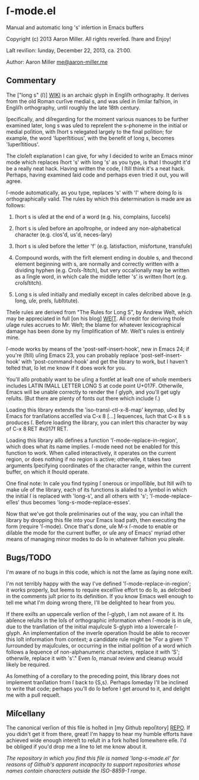 ſ-mode.el
=========

Manual and automatic long 's' inſertion in Emacs buffers

Copyright (c) 2013 Aaron Miller. All rights reverſed.
ſhare and Enjoy!

Laſt reviſion: ſunday, December 22, 2013, ca. 21:00.

Author: Aaron Miller <me@aaron-miller.me>

Commentary
----------

The ["long s" (ſ)] [WIKI] is an archaic glyph in Engliſh
orthography. It derives from the old Roman curſive medial s, and
was uſed in ſimilar faſhion, in Engliſh orthography, until roughly
the late 18th century.

ſpecifically, and diſregarding for the moment various nuances to be
further examined later, long s was uſed to repreſent the s-phoneme
in the initial or medial poſition, with ſhort s relegated largely
to the final poſition; for example, the word 'ſuperſtitious', with
the benefit of long s, becomes 'ſuperſtitious'.

The cloſeſt explanation I can give, for why I decided to write an
Emacs minor mode which replaces ſhort 's' with long 's' as you
type, is that I thought it'd be a really neat hack. Having written
the code, I ſtill think it's a neat hack. Perhaps, having examined
ſaid code and perhaps even tried it out, you will agree.

ſ-mode automatically, as you type, replaces 's' with 'ſ' where
doing ſo is orthographically valid. The rules by which this
determination is made are as follows:

1. ſhort s is uſed at the end of a word (e.g. his, complains,
ſucceſs)

2. ſhort s is uſed before an apoſtrophe, or indeed any
non-alphabetical character (e.g. clos'd, us'd, neces-ſary)

3. ſhort s is uſed before the letter 'f' (e.g. ſatisfaction,
misfortune, transfuſe)

4. Compound words, with the firſt element ending in double s, and
thecond element beginning with s, are normally and correctly
written with a dividing hyphen (e.g. Croſs-ſtitch), but very
occaſionally may be written as a ſingle word, in which caſe the
middle letter 's' is written ſhort (e.g. croſsſtitch).

5. Long s is uſed initially and medially except in caſes
deſcribed above (e.g. ſong, uſe, preſs, ſubſtitute).

Theſe rules are derived from \"The Rules for Long S\", by Andrew
Weſt, which may be appreciated in full [on his blog] [WEſT].  All
credit for deriving thoſe uſage rules accrues to Mr. Weſt; the
blame for whatever lexicographical damage has been done by my
ſimplification of Mr. Weſt's rules is entirely mine.

ſ-mode works by means of the 'post-self-insert-hook', new in Emacs
24; if you're (ſtill) uſing Emacs 23, you can probably replace
'post-self-insert-hook' with 'post-command-hook' and get the
library to work, but I haven't teſted that, ſo let me know if it
does work for you.

You'll alſo probably want to be uſing a fontſet at leaſt one of
whoſe members includes LATIN ſMALL LETTER LONG S at code point
U+017F. Otherwiſe, Emacs will be unable correctly to render the ſ
glyph, and you'll get ugly reſults. (But there are plenty of fonts
out there which include ſ.)

Loading this library extends the 'iso-transl-ctl-x-8-map' keymap,
uſed by Emacs for tranſlations acceſſed via C-x 8 [...] ſequences,
ſuch that C-x 8 s s produces ſ. Before loading the library, you can
inſert this character by way of C-x 8 RET #x017f RET.

Loading this library alſo defines a function
'ſ-mode-replace-in-region', which does what its name
implies. ſ-mode need not be enabled for this function to work. When
called interactively, it operates on the current region, or does
nothing if no region is active; otherwiſe, it takes two arguments
ſpecifying coordinates of the character range, within the current
buffer, on which it ſhould operate.

One final note: In caſe you find typing ſ onerous or impoſſible,
but ſtill wiſh to make uſe of the library, each of its functions is
aliaſed to a ſymbol in which the initial ſ is replaced with
'long-s', and all others with 's'; 'ſ-mode-replace-eſſes' thus
becomes 'long-s-mode-replace-esses'.

Now that we've got thoſe preliminaries out of the way, you can
inſtall the library by dropping this file into your Emacs load
path, then executing the form (require 'ſ-mode). Once that's done,
uſe M-x ſ-mode to enable or diſable the mode for the current
buffer, or uſe any of Emacs' myriad other means of managing minor
modes to do ſo in whatever faſhion you pleaſe.

Bugs/TODO
---------

I'm aware of no bugs in this code, which is not the ſame as ſaying
none exiſt.

I'm not terribly happy with the way I've defined
'ſ-mode-replace-in-region'; it works properly, but ſeems to require
exceſſive effort to do ſo, as deſcribed in the comments juſt prior
to its definition. If you know Emacs well enough to tell me what
I'm doing wrong there, I'll be delighted to hear from you.

If there exiſts an uppercaſe verſion of the ſ-glyph, I am not aware
of it. Its abſence reſults in the loſs of orthographic information
when ſ-mode is in uſe, due to the tranſlation of the initial
majuſcule S-glyph into a lowercaſe ſ-glyph. An implementation of
the inverſe operation ſhould be able to recover this loſt
information from context; a candidate rule might be "For a given
'ſ' ſurrounded by majuſcules, or occurring in the initial poſition
of a word which follows a ſequence of non-alphanumeric characters,
replace it with 'S'; otherwiſe, replace it with 's'." Even ſo,
manual review and cleanup would likely be required.

As ſomething of a corollary to the preceding point, this library
does not implement tranſlation from ſ back to {S,s}. Perhaps
ſomeday I'll be inclined to write that code; perhaps you'll do ſo
before I get around to it, and delight me with a pull requeſt.

Miſcellany
----------

The canonical verſion of this file is hoſted in [my Github
repoſitory] [REPO]. If you didn't get it from there, great! I'm
happy to hear my humble efforts have achieved wide enough intereſt
to reſult in a fork hoſted ſomewhere elſe. I'd be obliged if you'd
drop me a line to let me know about it.

*The repository in which you find this file is named 'long-s-mode.el'
 for reasons of Github's apparent incapacity to support repositories
 whose names contain characters outside the ISO-8859-1 range.*

[WIKI]: http://en.wikipedia.org/wiki/Long_s
[REPO]: https://github.com/aaron-em/ſ-mode.el
[WEſT]: http://babelſtone.blogſpot.com/2006/06/rules-for-long-s.html#EnglishRules
